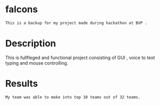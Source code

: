 # falcons
```bash
This is a backup for my project made during hackathon at BVP .
```

# Description
This is fullfleged and functional project consisting of GUI , voice to text typing and mouse controlling.
# Results
```bash
My team was able to make into top 10 teams out of 32 teams.
```
